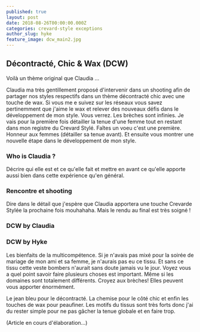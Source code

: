 ```yaml
---
published: true
layout: post
date: 2018-08-26T00:00:00.000Z
categories: crevard-style exceptions
author_slug: hyke
feature_image: dcw_main2.jpg
---
```

## Décontracté, Chic & Wax (DCW)

Voilà un thème original que Claudia ...

Claudia ma très gentillement proposé d'intervenir dans un shooting afin de partager nos styles respectifs dans un thème décontracté chic avec une touche de wax. Si vous me e suivez sur les réseaux vous savez pertinemment que j'aime le wax et relever des nouveaux défis dans le développement de mon style. Vous verrez. Les brèches sont infinies. Je vais pour la première fois détailler la tenue d'une femme tout en restant dans mon registre du Crevard Stylé. Faîtes un voeu c'est une première.  Honneur aux femmes (détailler sa tenue avant). Et ensuite vous montrer une nouvelle étape dans le développement de mon style.

### Who is Claudia ?
Décrire qui elle est et ce qu'elle fait et mettre en avant ce qu'elle apporte aussi bien dans cette expérience qu'en général. 

### Rencontre et shooting
Dire dans le détail que j'espère que Claudia apportera une touche Crevarde Stylée la prochaine fois mouhahaha. Mais le rendu au final est très soigné !

### DCW by Claudia

### DCW by Hyke

Les bienfaits de la multicompétence. Si je n'avais pas mixé pour la soirée de mariage de mon ami et sa femme, je n'aurais pas eu ce tissu. Et sans ce tissu cette veste bombers n'aurait sans doute jamais vu le jour. Voyez vous a quel point savoir faire plusieurs choses est important. Même si les domaines sont totalement différents. Croyez aux brèches! Elles peuvent vous apporter énormément. 

Le jean bleu pour le décontracté. La chemise pour le côté chic et enfin les touches de wax pour peaufiner. Les motifs du tissus sont très forts donc j'ai du rester simple pour ne pas gâcher la tenue globale et en faire trop.

(Article en cours d'élaboration...)
